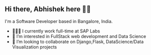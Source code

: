 Hi there, Abhishek here 👋🏽
------------------------------------------------------------------------------------
I'm a Software Developer based in Bangalore, India.
- 👨🏽‍💻 I currently work full-time at SAP Labs
- 👀 I’m interested in FullStack web development and Data Science
- 💞️ I’m looking to collaborate on Django,Flask, DataScience/Data Visualization projects

<!---
abhi1802/abhi1802 is a ✨ special ✨ repository because its `README.md` (this file) appears on your GitHub profile.
You can click the Preview link to take a look at your changes.
--->
